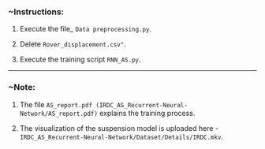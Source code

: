 


### ~Instructions:

1. Execute the file_ `Data preprocessing.py`.
  
2. Delete `Rover_displacement.csv"`.  
  
3. Execute the training script `RNN_AS.py`.

-------------------------------------------------------------------------------------------------------------------------------------------------------
### ~Note:  
1. The file `AS_report.pdf (IRDC_AS_Recurrent-Neural-Network/AS_report.pdf)` explains the training process.  

2. The visualization of the suspension model is uploaded here - `IRDC_AS_Recurrent-Neural-Network/Dataset/Details/IRDC.mkv`.


